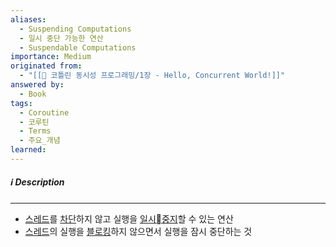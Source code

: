 ```yaml
---
aliases:
  - Suspending Computations
  - 일시 중단 가능한 연산
  - Suspendable Computations
importance: Medium
originated from:
  - "[[📘 코틀린 동시성 프로그래밍/1장 - Hello, Concurrent World!]]"
answered by:
  - Book
tags:
  - Coroutine
  - 코루틴
  - Terms
  - 주요_개념
learned:
---
```

##### ℹ️ Description
---
- [스레드](스레드.md)를 [차단](차단.md)하지 않고 실행을 [일시중지](일시%20중단.md)할 수 있는 연산
- [스레드](스레드.md)의 실행을 [블로킹](스레드%20블로킹.md)하지 않으면서 실행을 잠시 중단하는 것